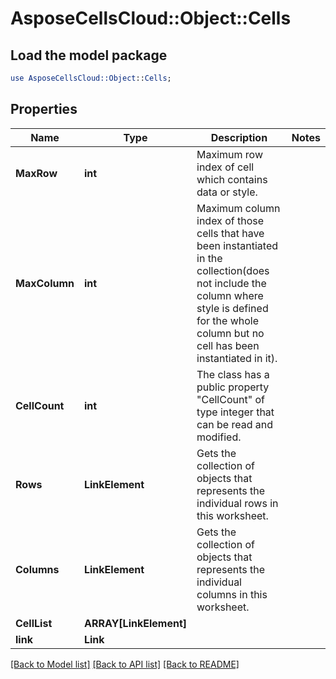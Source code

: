 # AsposeCellsCloud::Object::Cells 

## Load the model package
```perl
use AsposeCellsCloud::Object::Cells;
```

## Properties
Name | Type | Description | Notes
------------ | ------------- | ------------- | -------------
**MaxRow** | **int** | Maximum row index of cell which contains data or style. |
**MaxColumn** | **int** | Maximum column index of those cells that have been instantiated in the collection(does not include the column                        where style is defined for the whole column but no cell has been instantiated in it). |
**CellCount** | **int** | The class has a public property "CellCount" of type integer that can be read and modified. |
**Rows** | **LinkElement** | Gets the collection of  objects that represents the individual rows in this worksheet. |
**Columns** | **LinkElement** | Gets the collection of  objects that represents the individual columns in this worksheet. |
**CellList** | **ARRAY[LinkElement]** |  |
**link** | **Link** |  |  

[[Back to Model list]](../README.md#documentation-for-models) [[Back to API list]](../README.md#documentation-for-api-endpoints) [[Back to README]](../README.md)

